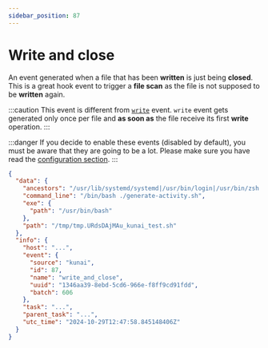 ```yaml
---
sidebar_position: 87
---
```


# Write and close

An event generated when a file that has been **written** is just being **closed**. This is a great hook event to trigger a **file scan** as the file is not supposed to be **written** again.

:::caution
This event is different from [`write`](../events/write) event. `write` event gets generated only once per file and **as soon as** the file receive its first **write** operation.
:::

:::danger
If you decide to enable these events (disabled by default), you must be aware that they are going to be a lot. Please make sure you have read the [configuration section](../configuration.md).
:::

```json
{
  "data": {
    "ancestors": "/usr/lib/systemd/systemd|/usr/bin/login|/usr/bin/zsh|/usr/bin/bash|/usr/bin/xinit|/usr/bin/i3|/usr/bin/bash|/usr/bin/urxvt|/usr/bin/zsh",
    "command_line": "/bin/bash ./generate-activity.sh",
    "exe": {
      "path": "/usr/bin/bash"
    },
    "path": "/tmp/tmp.URdsDAjMAu_kunai_test.sh"
  },
  "info": {
    "host": "...",
    "event": {
      "source": "kunai",
      "id": 87,
      "name": "write_and_close",
      "uuid": "1346aa39-8ebd-5cd6-966e-f8ff9cd91fdd",
      "batch": 606
    },
    "task": "...",
    "parent_task": "...",
    "utc_time": "2024-10-29T12:47:58.845148406Z"
  }
}
```
